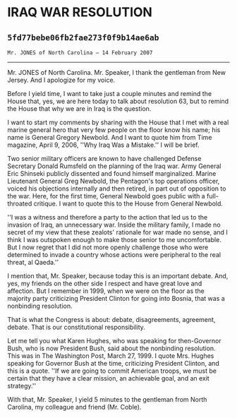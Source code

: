 # IRAQ WAR RESOLUTION
## `5fd77bebe06fb2fae273f0f9b14ae6ab`
`Mr. JONES of North Carolina — 14 February 2007`

---


Mr. JONES of North Carolina. Mr. Speaker, I thank the gentleman from 
New Jersey. And I apologize for my voice.

Before I yield time, I want to take just a couple minutes and remind 
the House that, yes, we are here today to talk about resolution 63, but 
to remind the House that why we are in Iraq is the question.

I want to start my comments by sharing with the House that I met with 
a real marine general hero that very few people on the floor know his 
name; his name is General Gregory Newbold. And I want to quote him from 
Time magazine, April 9, 2006, ''Why Iraq Was a Mistake.'' I will be 
brief.

Two senior military officers are known to have challenged Defense 
Secretary Donald Rumsfeld on the planning of the Iraq war. Army General 
Eric Shinseki publicly dissented and found himself marginalized. Marine 
Lieutenant General Greg Newbold, the Pentagon's top operations officer, 
voiced his objections internally and then retired, in part out of 
opposition to the war. Here, for the first time, General Newbold goes 
public with a full-throated critique. I want to quote this to the House 
from General Newbold.

''I was a witness and therefore a party to the action that led us to 
the invasion of Iraq, an unnecessary war. Inside the military family, I 
made no secret of my view that these zealots' rationale for war made no 
sense, and I think I was outspoken enough to make those senior to me 
uncomfortable. But I now regret that I did not more openly challenge 
those who were determined to invade a country whose actions were 
peripheral to the real threat, al Qaeda.''

I mention that, Mr. Speaker, because today this is an important 
debate. And, yes, my friends on the other side I respect and have great 
love and affection. But I remember in 1999, when we were on the floor 
as the majority party criticizing President Clinton for going into 
Bosnia, that was a nonbinding resolution.

That is what the Congress is about: debate, disagreements, agreement, 
debate. That is our constitutional responsibility.

Let me tell you what Karen Hughes, who was speaking for then-Governor 
Bush, who is now President Bush, said about the nonbinding resolution. 
This was in The Washington Post, March 27, 1999. I quote Mrs. Hughes 
speaking for Governor Bush at the time, criticizing President Clinton, 
and this is a quote. ''If we are going to commit American troops, we 
must be certain that they have a clear mission, an achievable goal, and 
an exit strategy.''

With that, Mr. Speaker, I yield 5 minutes to the gentleman from North 
Carolina, my colleague and friend (Mr. Coble).